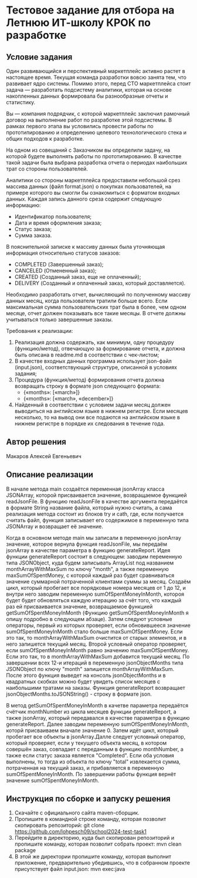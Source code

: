 # Тестовое задание для отбора на Летнюю ИТ-школу КРОК по разработке

## Условие задания
Один развивающийся и перспективный маркетплейс активно растет в настоящее время. Текущая команда разработки вовсю занята тем, что развивает ядро системы. Помимо этого, перед CTO маркетплейса стоит задача — разработать подсистему аналитики, которая на основе накопленных данных формировала бы разнообразные отчеты и статистику.

Вы — компания подрядчик, с которой маркетплейс заключил рамочный договор на выполнение работ по разработке этой подсистемы. В рамках первого этапа вы условились провести работы по прототипированию и определению целевого технологического стека и общих подходов к разработке.

На одном из совещаний с Заказчиком вы определили задачу, на которой будете выполнять работы по прототипированию. В качестве такой задачи была выбрана разработка отчета о периодах наибольших трат со стороны пользователей.

Аналитики со стороны маркетплейса предоставили небольшой срез массива данных (файл format.json) о покупках пользователей, на примере которого вы смогли бы ознакомиться с форматом входных данных. Каждая запись данного среза содержит следующую информацию:
- Идентификатор пользователя;
- Дата и время оформления заказа;
- Статус заказа;
- Сумма заказа.

В пояснительной записке к массиву данных была уточняющая информация относительно статусов заказов:
- COMPLETED (Завершенный заказ);
- CANCELED (Отмененный заказ);
- CREATED (Созданный заказ, еще не оплаченный);
- DELIVERY (Созданный и оплаченный заказ, который доставляется).

Необходимо разработать отчет, вычисляющий по полученному массиву данных месяц, когда пользователи тратили больше всего. Если максимальная сумма пользовательских трат была в более, чем одном месяце, отчет должен показывать все такие месяцы. В отчете должны учитываться только завершенные заказы.

Требования к реализации:
1. Реализация должна содержать, как минимум, одну процедуру (функцию/метод), отвечающую за формирование отчета, и должна быть описана в readme.md в соответствии с чек-листом;
2. В качестве входных данных программа использует json-файл (input.json), соответствующий структуре, описанной в условиях задания;
3. Процедура (функция/метод) формирования отчета должна возвращать строку в формате json следующего формата:
   - {«months»: [«march»]} 
   - {«months»: [«march», «december»]}
4. Найденный в соответствии с условием задачи месяц должен выводиться на английском языке в нижнем регистре. Если месяцев несколько, то на вывод они все подаются на английском языке в нижнем регистре в порядке их следования в течение года.

## Автор решения
Макаров Алексей Евгеньевич
## Описание реализации

В начале метода main создаётся переменная jsonArray класса JSONArray, которой присваивается значение, возвращаемое функцией readJsonFile. В функцию readJsonFile в качестве аргумента передаётся в формате String название файла, который нужно считать, а сама реализация метода состоит из блоков try и cath, где, если получается считать файл, функция записывает его содержимое в переменную типа JSONArray и возвращает её значение.

Когда в основном методе main мы записали в переменную jsonArray значение, которое вернула функция readJsonFile, мы передаём jsonArray в качестве параметра в функцию generateReport. Идея функции generateReport состоит в следующем: заводим переменную типа JSONObject, куда будем записывать ArrayList под названием monthArrayWithMaxSum по ключу "month", а также переменную maxSumOfSpentMoney, с которой каждый раз будет сравниваться значение суммарной потраченной клиентами суммы за месяц. Создаём цикл, который пробегает все порядковые номера месяцев от 1 до 12, и внутри него заводим переменную sumOfSpentMoneyInMonth, котороя будет будет обновляться каждую итерацию за счёт того, что каждый раз ей присваивается значение, возвращаемое функцией getSumOfSpentMoneyInMonth (Функцию getSumOfSpentMoneyInMonth я опишу подробно в следующем абзаце). Затем следуют условные операторы, первый из которых проверяет, если обновившееся значение sumOfSpentMoneyInMonth стало больше maxSumOfSpentMoney. Если это так, то monthArrayWithMaxSum очистится от старых элементов, и в него запишется текущий месяц. Второй условный оператор проверяет, если sumOfSpentMoneyInMonth равно значению maxSumOfSpentMoney. Если это так, то в monthArrayWithMaxSum добавится текущий месяц. По завершении всех 12-и итераций в переменную jsonObjectMonths типа JSONObject по ключу "month" запишется monthArrayWithMaxSum. После этого функция выведет на консоль jsonObjectMonths и в квадратных скобках можно будет увидеть список месяцев с наибольшими тратами на заказы. Функция generateReport возвращает jsonObjectMonths.toJSONString() - строку в формате json.

В метод getSumOfSpentMoneyInMonth в качетве параметра передаётся счётчик monthNumber из цикла месяцев функции generateReport, а также jsonArray, который передавался в качестве параметра в функцию generateReport. Далее заводим переменную sumOfSpentMoneyInMonth, которй присваиваем вначале значение 0. Затем идёт цикл, который пробегает все объекты в jsonArray.Далле следует условный оператор, который проверяет, если у текущего объекта месяц, в котором совершён заказ, совпадает с переданным в функцию monthNumber, а также если статус заказа является "Completed". Если оба условия выполнены, то тогда из объекта по ключу "total" извлекается сумма, потраченная на текущий заказ, и прибавляется в переменную sumOfSpentMoneyInMonth. По завершении работы функция вернёт значение sumOfSpentMoneyInMonth.


## Инструкция по сборке и запуску решения

1) Скачайте с официального сайта maven-сборщик.
2) Пропишите в командной строке команду, которая позволит скопировать репозиторий: git clone https://github.com/lohpesch09/school2024-test-task1
3) Перейдите в директорию, куда был скопирован репозиторий и пропишите команду, которая позволит собрать проект: mvn clean package
4) В этой же директории пропишите команду, которая выполнит приложение, предварительно убедившись, что в собранном проекте присутствует файл input.json: mvn exec:java


